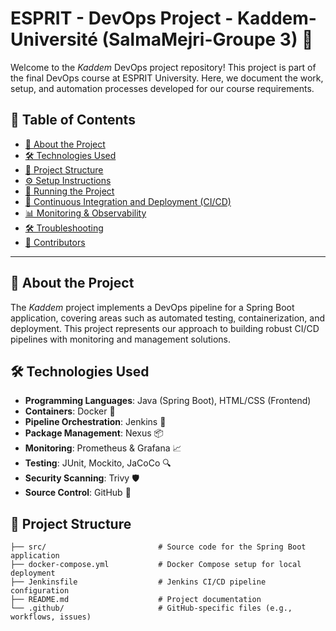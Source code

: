 # ESPRIT - DevOps Project - Kaddem-Université (SalmaMejri-Groupe 3) 🏫

Welcome to the *Kaddem* DevOps project repository! This project is part of the final DevOps course at ESPRIT University. Here, we document the work, setup, and automation processes developed for our course requirements.  

## 📑 Table of Contents

- [📘 About the Project](#-about-the-project)
- [🛠 Technologies Used](#-technologies-used)
- [📂 Project Structure](#-project-structure)
- [⚙️ Setup Instructions](#️-setup-instructions)
- [🚀 Running the Project](#-running-the-project)
- [🔄 Continuous Integration and Deployment (CI/CD)](#-continuous-integration-and-deployment-cicd)
- [📊 Monitoring & Observability](#-monitoring--observability)
- [🛠 Troubleshooting](#-troubleshooting)
- [👥 Contributors](#-contributors)

---

## 📘 About the Project

The *Kaddem* project implements a DevOps pipeline for a Spring Boot application, covering areas such as automated testing, containerization, and deployment. This project represents our approach to building robust CI/CD pipelines with monitoring and management solutions.

## 🛠 Technologies Used

- **Programming Languages**: Java (Spring Boot), HTML/CSS (Frontend)
- **Containers**: Docker 🐳
- **Pipeline Orchestration**: Jenkins 🧩
- **Package Management**: Nexus 📦
- **Monitoring**: Prometheus & Grafana 📈
- **Testing**: JUnit, Mockito, JaCoCo 🔍
- **Security Scanning**: Trivy 🛡️
- **Source Control**: GitHub 🐙

## 📂 Project Structure

```plaintext
├── src/                         # Source code for the Spring Boot application
├── docker-compose.yml           # Docker Compose setup for local deployment
├── Jenkinsfile                  # Jenkins CI/CD pipeline configuration
├── README.md                    # Project documentation
└── .github/                     # GitHub-specific files (e.g., workflows, issues)
